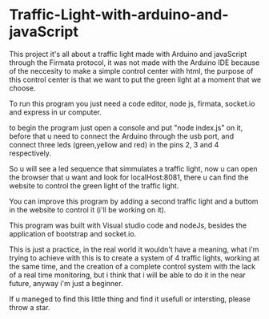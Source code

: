 # Traffic-Light-with-arduino-and-javaScript
This project it's all about a traffic light made with Arduino and javaScript through the Firmata protocol,
it was not made with the Arduino IDE because of the neccesity to make a simple control center with html,
the purpose of this control center is that we want to put the green light at a moment that we choose.

To run this program you just need a code editor, node js, firmata, socket.io and express in ur computer. 

to begin the program just open a console and put "node index.js" on it, before that u need to connect the Arduino through the usb port,
and connect three leds (green,yellow and red) in the pins 2, 3 and 4 respectively.

So u will see a led sequence that simmulates a traffic light, now u can open the browser that u want and look for localHost:8081,
there u can find the website to control the green light of the traffic light.

You can improve this program by adding a second traffic light and a buttom in the website to control it (i'll be working on it).

This program was built with Visual studio code and nodeJs, besides the application of bootstrap and socket.io.

This is just a practice, in the real world it wouldn't have a meaning, what i'm trying to achieve with this is to create a system of 4
traffic lights, working at the same time, and the creation of a complete control system with the lack of a real time monitoring, but i think that
i will be able to do it in the near future, anyway i'm just a beginner.

If u maneged to find this little thing and find it usefull or intersting, please throw a star. 
